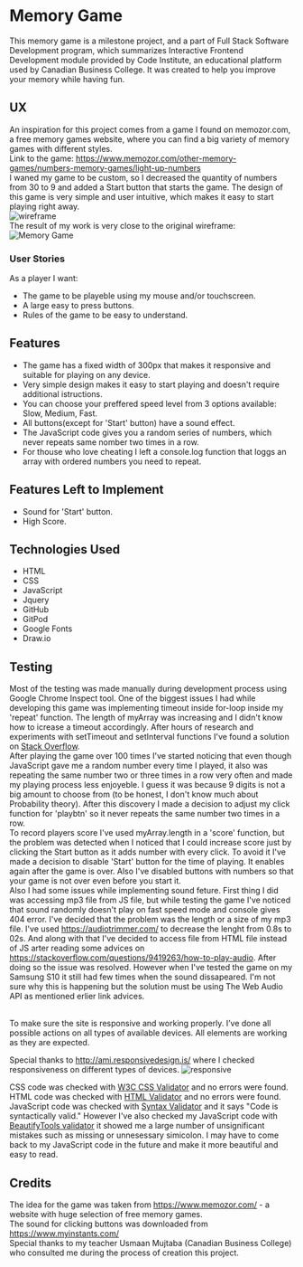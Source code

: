 # Memory Game
This memory game is a milestone project, and a part of Full Stack Software Development program, which summarizes
Interactive Frontend Development module provided by Code Institute, an educational platform used by Canadian Business College.
It was created to help you improve your memory while having fun.

## UX
An inspiration for this project comes from a game I found on memozor.com, a free memory games website, where you can find a big variety of memory games with different styles.
<br/>Link to the game: https://www.memozor.com/other-memory-games/numbers-memory-games/light-up-numbers
<br/>I waned my game to be custom, so I decreased the quantity of numbers from 30 to 9 and added a Start button that starts the game.
The design of this game is very simple and user intuitive, which makes it easy to start playing right away.<br>
![wireframe](assets/images/wireframe.jpg)
<br/>The result of my work is very close to the original wireframe:<br/>
![Memory Game](assets/images/memoryGame.jpg)

### User Stories
As a player I want:
- The game to be playeble using my mouse and/or touchscreen.
- A large easy to press buttons.
- Rules of the game to be easy to understand.


## Features
-	The game has a fixed width of 300px that makes it responsive and suitable for playing on any device.
-	Very simple design makes it easy to start playing and doesn't require additional istructions.
-	You can choose your preffered speed level from 3 options available: Slow, Medium, Fast.
-	All buttons(except for 'Start' button) have a sound effect.
- The JavaScript code gives you a random series of numbers, which never repeats same nomber two times in a row.
- For thouse who love cheating I left a console.log function that loggs an array with ordered numbers you need to repeat.

## Features Left to Implement
-	Sound for 'Start' button.
- High Score.

## Technologies Used
-	HTML
-	CSS
-	JavaScript
- Jquery
-	GitHub
-	GitPod
-	Google Fonts
-	Draw.io

## Testing
Most of the testing was made manually during development process using Google Chrome Inspect tool.
One of the biggest issues I had while developing this game was implementing timeout inside for-loop inside my 'repeat' function. The length of myArray was increasing and I didn't know how to icrease a timeout accordingly. After hours of research and experiments with setTimeout and setInterval functions I've found a solution on [Stack Overflow](https://stackoverflow.com/questions/7749090/how-to-use-setinterval-function-within-for-loop).
<br/>After playing the game over 100 times I've started noticing that even though JavaScript gave me a random number every time I played, it also was repeating the same number two or three times in a row very often and made my playing process less enjoyeble. I guess it was because 9 digits is not a big amount to choose from (to be honest, I don't know much about Probability theory). After this discovery I made a decision to adjust my click function for 'playbtn' so it never repeats the same number two times in a row.
<br/>To record players score I've used myArray.length in a 'score' function, but the problem was detected when I noticed that I could increase score just by clicking the Start button as it adds number with every click. To avoid it I've made a decision to disable 'Start' button for the time of playing. It enables again after the game is over. Also I've disabled buttons with numbers so that your game is not over even before you start it.
<br/>Also I had some issues while implementing sound feture. First thing I did was accessing mp3 file from JS file, but while testing the game I've noticed that sound randomly doesn't play on fast speed mode and console gives 404 error. I've decided that the problem was the length or a size of my mp3 file. I've used https://audiotrimmer.com/ to decrease the lenght from 0.8s to 02s. And along with that I've decided to access file from HTML file instead of JS arter reading some advices on https://stackoverflow.com/questions/9419263/how-to-play-audio. After doing so the issue was resolved. However when I've tested the game on my Samsung S10 it still had few times when the sound dissapeared. I'm not sure why this is happening but the solution must be using The Web Audio API as mentioned erlier link advices.

<br/>To make sure the site is responsive and working properly. I’ve done all possible actions on all types of available devices. All elements are working as they are expected.

Special thanks to http://ami.responsivedesign.is/ where I checked responsiveness on different types of devices.
![responsive](assets/images/responsive.jpg)

CSS code was checked with [W3C CSS Validator](https://jigsaw.w3.org/css-validator/) and no errors were found.<br/>
HTML code was checked with [HTML Validator](https://validator.w3.org/) and no errors were found.<br/>
JavaScript code was checked with [Syntax Validator](https://esprima.org/demo/validate.html) and it says "Code is syntactically valid." However I've also checked my JavaScript code with [BeautifyTools validator](http://beautifytools.com/javascript-validator.php) it showed me a large number of unsignificant mistakes such as missing or unnesessary simicolon. I may have to come back to my JavaScript code in the future and make it more beautiful and easy to read.

## Credits
The idea for the game was taken from https://www.memozor.com/ - a website with huge selection of free memory games.
<br/>The sound for clicking buttons was downloaded from https://www.myinstants.com/
<br/>Special thanks to my teacher Usmaan Mujtaba (Canadian Business College) who consulted me during the process of creation this project.

